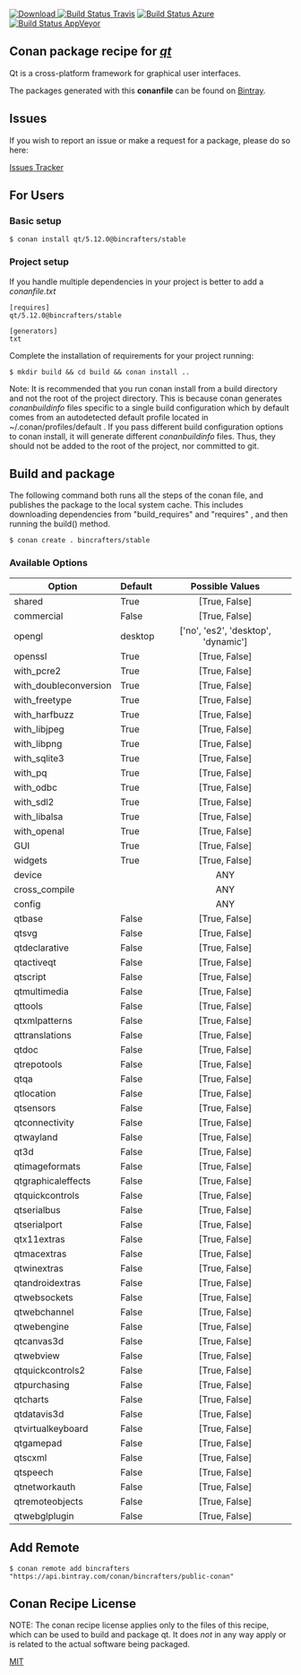 [![Download](https://api.bintray.com/packages/bincrafters/public-conan/qt%3Abincrafters/images/download.svg) ](https://bintray.com/bincrafters/public-conan/qt%3Abincrafters/_latestVersion)
[![Build Status Travis](https://travis-ci.com/bincrafters/conan-qt.svg?branch=stable%2F5.12.0)](https://travis-ci.com/bincrafters/conan-qt)
[![Build Status Azure](https://dev.azure.com/bincrafters/packages/_apis/build/status/bincrafters.conan-qt?branchName=stable%2F5.12.0)](https://dev.azure.com/bincrafters/packages/_build)
[![Build Status AppVeyor](https://ci.appveyor.com/api/projects/status/github/bincrafters/conan-qt?branch=stable%2F5.12.0&svg=true)](https://ci.appveyor.com/project/bincrafters/conan-qt)

## Conan package recipe for [*qt*](https://www.qt.io)

Qt is a cross-platform framework for graphical user interfaces.

The packages generated with this **conanfile** can be found on [Bintray](https://bintray.com/bincrafters/public-conan/qt%3Abincrafters).


## Issues

If you wish to report an issue or make a request for a package, please do so here:

[Issues Tracker](https://github.com/bincrafters/community/issues)


## For Users

### Basic setup

    $ conan install qt/5.12.0@bincrafters/stable

### Project setup

If you handle multiple dependencies in your project is better to add a *conanfile.txt*

    [requires]
    qt/5.12.0@bincrafters/stable

    [generators]
    txt

Complete the installation of requirements for your project running:

    $ mkdir build && cd build && conan install ..

Note: It is recommended that you run conan install from a build directory and not the root of the project directory.  This is because conan generates *conanbuildinfo* files specific to a single build configuration which by default comes from an autodetected default profile located in ~/.conan/profiles/default .  If you pass different build configuration options to conan install, it will generate different *conanbuildinfo* files.  Thus, they should not be added to the root of the project, nor committed to git.


## Build and package

The following command both runs all the steps of the conan file, and publishes the package to the local system cache.  This includes downloading dependencies from "build_requires" and "requires" , and then running the build() method.

    $ conan create . bincrafters/stable


### Available Options
| Option        | Default | Possible Values  |
| ------------- |:----------------- |:------------:|
| shared      | True |  [True, False] |
| commercial      | False |  [True, False] |
| opengl      | desktop |  ['no', 'es2', 'desktop', 'dynamic'] |
| openssl      | True |  [True, False] |
| with_pcre2      | True |  [True, False] |
| with_doubleconversion      | True |  [True, False] |
| with_freetype      | True |  [True, False] |
| with_harfbuzz      | True |  [True, False] |
| with_libjpeg      | True |  [True, False] |
| with_libpng      | True |  [True, False] |
| with_sqlite3      | True |  [True, False] |
| with_pq      | True |  [True, False] |
| with_odbc      | True |  [True, False] |
| with_sdl2      | True |  [True, False] |
| with_libalsa      | True |  [True, False] |
| with_openal      | True |  [True, False] |
| GUI      | True |  [True, False] |
| widgets      | True |  [True, False] |
| device      |  |  ANY |
| cross_compile      |  |  ANY |
| config      |  |  ANY |
| qtbase      | False |  [True, False] |
| qtsvg      | False |  [True, False] |
| qtdeclarative      | False |  [True, False] |
| qtactiveqt      | False |  [True, False] |
| qtscript      | False |  [True, False] |
| qtmultimedia      | False |  [True, False] |
| qttools      | False |  [True, False] |
| qtxmlpatterns      | False |  [True, False] |
| qttranslations      | False |  [True, False] |
| qtdoc      | False |  [True, False] |
| qtrepotools      | False |  [True, False] |
| qtqa      | False |  [True, False] |
| qtlocation      | False |  [True, False] |
| qtsensors      | False |  [True, False] |
| qtconnectivity      | False |  [True, False] |
| qtwayland      | False |  [True, False] |
| qt3d      | False |  [True, False] |
| qtimageformats      | False |  [True, False] |
| qtgraphicaleffects      | False |  [True, False] |
| qtquickcontrols      | False |  [True, False] |
| qtserialbus      | False |  [True, False] |
| qtserialport      | False |  [True, False] |
| qtx11extras      | False |  [True, False] |
| qtmacextras      | False |  [True, False] |
| qtwinextras      | False |  [True, False] |
| qtandroidextras      | False |  [True, False] |
| qtwebsockets      | False |  [True, False] |
| qtwebchannel      | False |  [True, False] |
| qtwebengine      | False |  [True, False] |
| qtcanvas3d      | False |  [True, False] |
| qtwebview      | False |  [True, False] |
| qtquickcontrols2      | False |  [True, False] |
| qtpurchasing      | False |  [True, False] |
| qtcharts      | False |  [True, False] |
| qtdatavis3d      | False |  [True, False] |
| qtvirtualkeyboard      | False |  [True, False] |
| qtgamepad      | False |  [True, False] |
| qtscxml      | False |  [True, False] |
| qtspeech      | False |  [True, False] |
| qtnetworkauth      | False |  [True, False] |
| qtremoteobjects      | False |  [True, False] |
| qtwebglplugin      | False |  [True, False] |


## Add Remote

    $ conan remote add bincrafters "https://api.bintray.com/conan/bincrafters/public-conan"


## Conan Recipe License

NOTE: The conan recipe license applies only to the files of this recipe, which can be used to build and package qt.
It does *not* in any way apply or is related to the actual software being packaged.

[MIT](https://github.com/bincrafters/conan-qt/blob/stable/5.12.0/LICENSE.md)
